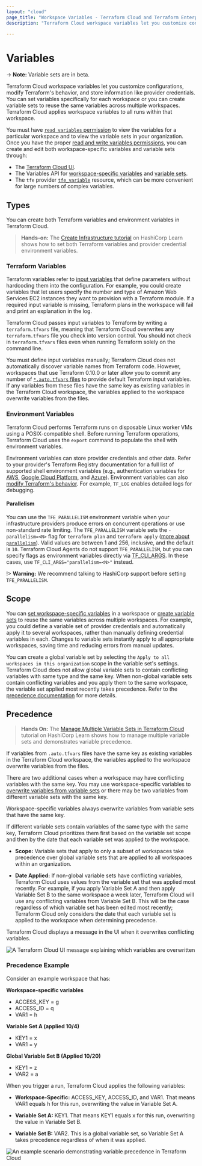 ```yaml
---
layout: "cloud"
page_title: "Workspace Variables - Terraform Cloud and Terraform Enterprise"
description: "Terraform Cloud workspace variables let you customize configurations, modify Terraform's behavior, and store information like provider credentials."

---
```


# Variables

-> **Note:** Variable sets are in beta.

Terraform Cloud workspace variables let you customize configurations, modify Terraform's behavior, and store information like provider credentials. You can set variables specifically for each workspace or you can create variable sets to reuse the same variables across multiple workspaces. Terraform Cloud applies workspace variables to all runs within that workspace.

You must have [`read variables` permission](/docs/cloud/users-teams-organizations/permissions.html#general-workspace-permissions) to view the variables for a particular workspace and to view the variable sets in your organization. Once you have the proper [read and write variables permissions](/docs/cloud/users-teams-organizations/permissions.html#general-workspace-permissions), you can create and edit both workspace-specific variables and variable sets through:

- The [Terraform Cloud UI](/docs/cloud/workspaces/managing-variables.html).
- The Variables API for [workspace-specific variables](/docs/cloud/api/workspace-variables.html) and [variable sets](/docs/cloud/api/variable-sets.html).
- The `tfe` provider [`tfe_variable`](https://registry.terraform.io/providers/hashicorp/tfe/latest/docs/resources/variable) resource, which can be more convenient for large numbers of complex variables.

[permissions-citation]: #intentionally-unused---keep-for-maintainers



## Types

You can create both Terraform variables and environment variables in Terraform Cloud.

> **Hands-on:** The [Create Infrastructure tutorial](https://learn.hashicorp.com/tutorials/terraform/cloud-workspace-configure?in=terraform/cloud-get-started) on HashiCorp Learn shows how to set both Terraform variables and provider credential environment variables.

### Terraform Variables

Terraform variables refer to [input variables](/docs/language/values/variables.html) that define parameters without hardcoding them into the configuration. For example, you could create variables that let users specify the number and type of Amazon Web Services EC2 instances they want to provision with a Terraform module. If a required input variable is missing, Terraform plans in the workspace will fail and print an explanation in the log.

Terraform Cloud passes input variables to Terraform by writing a `terraform.tfvars` file, meaning that Terraform Cloud overwrites any `terraform.tfvars` file you check into version control. You should not check in `terraform.tfvars` files even when running Terraform solely on the command line.

You must define input variables manually; Terraform Cloud does not automatically discover variable names from Terraform code. However, workspaces that use Terraform 0.10.0 or later allow you to commit any number of [`*.auto.tfvars` files](/docs/language/values/variables.html#variable-files) to provide default Terraform input variables. If any variables from these files have the same key as existing variables in the Terraform Cloud workspace, the variables applied to the workspace overwrite variables from the files.

### Environment Variables

Terraform Cloud performs Terraform runs on disposable Linux worker VMs using a POSIX-compatible shell. Before running Terraform operations, Terraform Cloud uses the `export` command to populate the shell with environment variables.

Environment variables can store provider credentials and other data. Refer to your provider's Terraform Registry documentation for a full list of supported shell environment variables (e.g., authentication variables for [AWS](https://registry.terraform.io/providers/hashicorp/aws/latest/docs#environment-variables), [Google Cloud Platform](https://registry.terraform.io/providers/hashicorp/google/latest/docs/guides/getting_started#adding-credentials), and [Azure](https://registry.terraform.io/providers/hashicorp/azurerm/latest/docs#argument-reference)). Environment variables can also [modify Terraform's behavior](/docs/cli/config/environment-variables.html). For example, `TF_LOG` enables detailed logs for debugging.

#### Parallelism

You can use the `TFE_PARALLELISM` environment variable when your infrastructure providers produce errors on concurrent operations or use non-standard rate limiting. The `TFE_PARALLELISM` variable sets the  `-parallelism=<N>` flag for  `terraform plan` and `terraform apply`  ([more about `parallelism`](/docs/internals/graph.html#walking-the-graph)). Valid values are between 1 and 256, inclusive, and the default is `10`. Terraform Cloud Agents do not support `TFE_PARALLELISM`, but you can specify flags as environment variables directly via [TF_CLI_ARGS](/docs/cli/config/environment-variables.html#tf-cli-args). In these cases, use `TF_CLI_ARGS="parallelism=<N>"` instead.

!> **Warning:** We recommend talking to HashiCorp support before setting `TFE_PARALLELISM`.

## Scope

You can [set workspace-specific variables](/docs/cloud/workspaces/managing-variables.html#workspace-specific-variables) in a workspace or [create variable sets](/docs/cloud/workspaces/managing-variables.html#variable-sets) to reuse the same variables across multiple workspaces. For example, you could define a variable set of provider credentials and automatically apply it to several workspaces, rather than manually defining credential variables in each. Changes to variable sets instantly apply to all appropriate workspaces, saving time and reducing errors from manual updates.

You can create a global variable set by selecting the `Apply to all workspaces in this organization` scope in the variable set's settings. Terraform Cloud does not allow global variable sets to contain conflicting variables with same type and the same key. When non-global variable sets contain conflicting variables and you apply them to the same workspace, the variable set applied most recently takes precedence. Refer to the [precedence documentation](#precedence) for more details.


## Precedence

> **Hands On:** The [Manage Multiple Variable Sets in Terraform Cloud](https://learn.hashicorp.com/tutorials/terraform/manage-variable-sets) tutorial on HashiCorp Learn shows how to manage multiple variable sets and demonstrates variable precedence.

If variables from `.auto.tfvars` files have the same key as existing variables in the Terraform Cloud workspace, the variables applied to the workspace overwrite variables from the files.

There are two additional cases when a workspace may have conflicting variables with the same key. You may use workspace-specific variables to [overwrite variables from variable sets](/docs/cloud/workspaces/managing-variables.html#overwrite-variable-sets) or there may be two variables from different variable sets with the same key.

Workspace-specific variables always overwrite variables from variable sets that have the same key.

If different variable sets contain variables of the same type with the same key, Terraform Cloud prioritizes them first based on the variable set scope and then by the date that each variable set was applied to the workspace.

- **Scope:** Variable sets that apply to only a subset of workspaces take precedence over global variable sets that are applied to all workspaces within an organization.

- **Date Applied:** If non-global variable sets have conflicting variables, Terraform Cloud uses values from the variable set that was applied most recently. For example, if you apply Variable Set A and then apply Variable Set B to the same workspace a week later, Terraform Cloud will use any conflicting variables from Variable Set B. This will be the case regardless of which variable set has been edited most recently; Terraform Cloud only considers the date that each variable set is applied to the workspace when determining precedence.

Terraform Cloud displays a message in the UI when it overwrites conflicting variables.

![A Terraform Cloud UI message explaining which variables are overwritten](link)

### Precedence Example

Consider an example workspace that has:

**Workspace-specific variables**

- ACCESS_KEY = g
- ACCESS_ID = q
- VAR1 = h

**Variable Set A (applied 10/4)**

- KEY1 = x
- VAR1 = y

**Global Variable Set B (Applied 10/20)**

- KEY1 = z
- VAR2 = a


When you trigger a run, Terraform Cloud applies the following variables:

- **Workspace-Specific:** ACCESS_KEY, ACCESS_ID, and VAR1. That means VAR1 equals h for this run, overwriting the value in Variable Set A.

- **Variable Set A:** KEY1. That means KEY1 equals x for this run, overwriting the value in Variable Set B.

- **Variable Set B:** VAR2. This is a global variable set, so Variable Set A takes precedence regardless of when it was applied.

![An example scenario demonstrating variable precedence in Terraform Cloud](image)